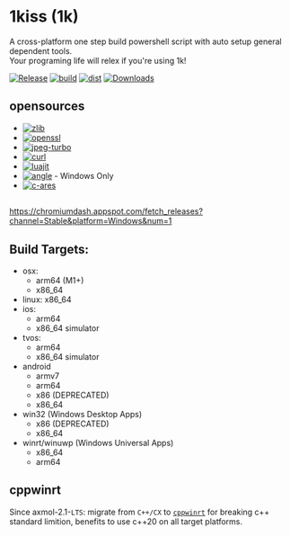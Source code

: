 # 1kiss (1k)

A cross-platform one step build powershell script with auto setup general dependent tools.  
Your programing life will relex if you're using 1k!
  
[![Release](https://img.shields.io/github/v/release/simdsoft/1kiss?include_prereleases&label=release)](../../releases/latest)
[![build](https://github.com/simdsoft/1kiss/actions/workflows/build.yml/badge.svg)](https://github.com/simdsoft/1kiss/actions/workflows/build.yml)
[![dist](https://github.com/simdsoft/1kiss/actions/workflows/dist.yml/badge.svg)](https://github.com/simdsoft/1kiss/actions/workflows/dist.yml)
[![Downloads](https://img.shields.io/github/downloads/simdsoft/1kiss/total.svg?label=downloads&colorB=orange)](../../releases/latest)

## opensources
- [![zlib](https://img.shields.io/badge/zlib-green.svg)](https://github.com/madler/zlib)
- [![openssl](https://img.shields.io/badge/openssl-green.svg)](https://github.com/openssl/openssl)
- [![jpeg-turbo](https://img.shields.io/badge/jpeg%2d%2dturbo-green.svg)](https://github.com/libjpeg-turbo/libjpeg-turbo)
- [![curl](https://img.shields.io/badge/curl-green.svg)](https://github.com/curl/curl/releases)
- [![luajit](https://img.shields.io/badge/luajit-green.svg)](https://github.com/LuaJIT/LuaJIT)
- [![angle](https://img.shields.io/badge/angle-green.svg)](https://github.com/google/angle) - Windows Only
- [![c-ares](https://img.shields.io/badge/c--ares-green.svg)](https://github.com/c-ares/c-ares)


## 

https://chromiumdash.appspot.com/fetch_releases?channel=Stable&platform=Windows&num=1

## Build Targets:

- osx: 
  - arm64 (M1+)
  - x86_64
- linux: x86_64
- ios:
  - arm64
  - x86_64 simulator
- tvos:
  - arm64
  - x86_64 simulator
- android
  - armv7
  - arm64
  - x86 (DEPRECATED)
  - x86_64
- win32 (Windows Desktop Apps)
  - x86 (DEPRECATED)
  - x86_64
- winrt/winuwp (Windows Universal Apps)
  - x86_64
  - arm64

## cppwinrt

Since axmol-2.1-`LTS`: migrate from `C++/CX` to [`cppwinrt`](https://learn.microsoft.com/en-us/windows/uwp/cpp-and-winrt-apis/move-to-winrt-from-wrl) for breaking c++ standard limition, benefits to use c++20 on all target platforms.
